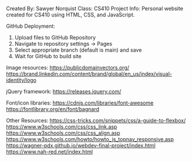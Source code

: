 Created By: Sawyer Norquist
Class: CS410
Project Info: Personal website created for CS410 using HTML, CSS, and JavaScript.

GitHub Deployment:

1.  Upload files to GitHub Repository
2.  Navigate to repository settings -> Pages
3.  Select appropriate branch (default is main) and save
4.  Wait for GitHub to build site

Image resources:
https://publicdomainvectors.org/
https://brand.linkedin.com/content/brand/global/en_us/index/visual-identity/logo

jQuery framework:
https://releases.jquery.com/

Font/icon libraries:
https://cdnjs.com/libraries/font-awesome
https://fontlibrary.org/en/font/bagnard

Other Resources:
https://css-tricks.com/snippets/css/a-guide-to-flexbox/
https://www.w3schools.com/css/css_link.asp
https://www.w3schools.com/css/css_align.asp
https://www.w3schools.com/howto/howto_js_topnav_responsive.asp
https://wagner-pdx.github.io/webdev-final-project/index.html
https://www.nah-red.net/index.html
